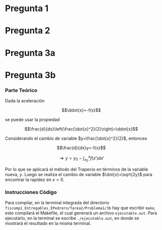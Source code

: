 # Pregunta 1

# Pregunta 2

# Pregunta 3a

# Pregunta 3b
### Parte Teórico
Dada la aceleración

$$\ddot{x}=-f(x)$$

se puede usar la propiedad

$$\frac{d}{dx}\left(\frac{\dot{x}^2}{2}\right)=\ddot{x}$$

Considerando el cambio de variable $y=\frac{\dot{x}^2}{2}$, entonces

$$\frac{d}{dx}y=-f(x)$$

$$\Rightarrow y=y_0-\int_{x_0}^{x}f(x')dx'$$

Por lo que se aplicará el método del Trapecio en términos de la variable nueva, $y$. Luego se realiza el cambio de variable $\dot{x}=\sqrt{2y}$ para encontrar la rapidez en $x=0$.

### Instrucciones Código
Para compilar, en la terminal integrada del directorio `fiscomp1_Entregables_EPedrero/Tarea2/Problema1/3b` hay que escribir `make`, esto compilará el Makefile, el cual generará un archivo `ejecutable.out`. Para ejecutarlo, en la terminal se escribe `./ejecutable.out`, en donde se mostrará el resultado en la misma terminal.